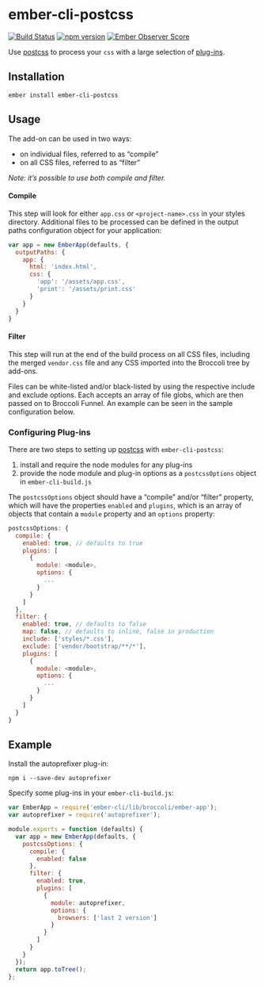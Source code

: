ember-cli-postcss
=================

[![Build Status](https://travis-ci.org/jeffjewiss/ember-cli-postcss.svg?branch=master)](https://travis-ci.org/jeffjewiss/ember-cli-postcss)
[![npm version](https://badge.fury.io/js/ember-cli-postcss.svg)](http://badge.fury.io/js/ember-cli-postcss)
[![Ember Observer Score](http://emberobserver.com/badges/ember-cli-postcss.svg)](http://emberobserver.com/addons/ember-cli-postcss)

Use [postcss](http://github.com/postcss/postcss) to process your `css` with a large selection of [plug-ins](http://postcss.parts).

Installation
------------

```shell
ember install ember-cli-postcss
```

Usage
-----

The add-on can be used in two ways:

* on individual files, referred to as “compile”
* on all CSS files, referred to as “filter”

*Note: it’s possible to use both compile and filter.*

#### Compile

This step will look for either `app.css` or `<project-name>.css` in your styles directory. Additional files to be processed can be defined in the output paths configuration object for your application:

```javascript
var app = new EmberApp(defaults, {
  outputPaths: {
    app: {
      html: 'index.html',
      css: {
        'app': '/assets/app.css',
        'print': '/assets/print.css'
      }
    }
  }
}
```

#### Filter

This step will run at the end of the build process on all CSS files, including the merged `vendor.css` file and any CSS imported into the Broccoli tree by add-ons.

Files can be white-listed and/or black-listed by using the respective include and exclude options. Each accepts an array of file globs, which are then passed on to Broccoli Funnel. An example can be seen in the sample configuration below.

### Configuring Plug-ins

There are two steps to setting up [postcss](https://github.com/postcss/postcss) with `ember-cli-postcss`:

1. install and require the node modules for any plug-ins
2. provide the node module and plug-in options as a `postcssOptions` object in `ember-cli-build.js`

The `postcssOptions` object should have a “compile” and/or “filter” property, which will have the properties `enabled` and `plugins`, which is an array of objects that contain a `module` property and an `options` property:

```javascript
postcssOptions: {
  compile: {
    enabled: true, // defaults to true
    plugins: [
      {
        module: <module>,
        options: {
          ...
        }
      }
    ]
  },
  filter: {
    enabled: true, // defaults to false
    map: false, // defaults to inline, false in production
    include: ['styles/*.css'],
    exclude: ['vendor/bootstrap/**/*'],
    plugins: [
      {
        module: <module>,
        options: {
          ...
        }
      }
    ]
  }
}
```

Example
-------

Install the autoprefixer plug-in:

```shell
npm i --save-dev autoprefixer
```

Specify some plug-ins in your `ember-cli-build.js`:

```javascript
var EmberApp = require('ember-cli/lib/broccoli/ember-app');
var autoprefixer = require('autoprefixer');

module.exports = function (defaults) {
  var app = new EmberApp(defaults, {
    postcssOptions: {
      compile: {
        enabled: false
      },
      filter: {
        enabled: true,
        plugins: [
          {
            module: autoprefixer,
            options: {
              browsers: ['last 2 version']
            }
          }
        ]
      }
    }
  });
  return app.toTree();
};
```
